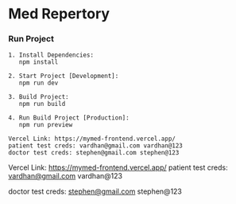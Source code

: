 # Med Repertory

### Run Project

```
1. Install Dependencies:
   npm install

2. Start Project [Development]:
   npm run dev

3. Build Project:
   npm run build

4. Run Build Project [Production]:
   npm run preview

Vercel Link: https://mymed-frontend.vercel.app/ 
patient test creds: vardhan@gmail.com vardhan@123
doctor test creds: stephen@gmail.com stephen@123
```
Vercel Link:
https://mymed-frontend.vercel.app/
patient test creds:
vardhan@gmail.com
vardhan@123

doctor test creds:
stephen@gmail.com
stephen@123
